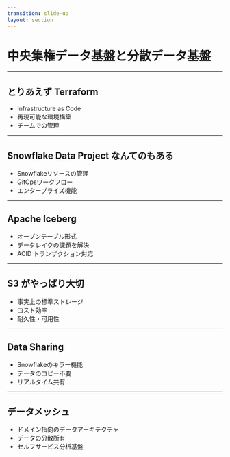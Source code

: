 ```yaml
---
transition: slide-up
layout: section
---
```


# 中央集権データ基盤と分散データ基盤

---

## とりあえず Terraform

- Infrastructure as Code
- 再現可能な環境構築
- チームでの管理

---

## Snowflake Data Project なんてのもある

- Snowflakeリソースの管理
- GitOpsワークフロー
- エンタープライズ機能

---

## Apache Iceberg

- オープンテーブル形式
- データレイクの課題を解決
- ACID トランザクション対応

---

## S3 がやっぱり大切

- 事実上の標準ストレージ
- コスト効率
- 耐久性・可用性

---

## Data Sharing

- Snowflakeのキラー機能
- データのコピー不要
- リアルタイム共有

---

## データメッシュ

- ドメイン指向のデータアーキテクチャ
- データの分散所有
- セルフサービス分析基盤
